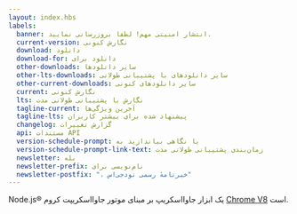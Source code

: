 ```yaml
---
layout: index.hbs
labels:
  banner: انتشار امنیتی مهم! لطفا بروزرسانی نمایید.
  current-version: نگارش کنونی
  download: دانلود
  download-for: دانلود برای
  other-downloads: سایر دانلود‌ها
  other-lts-downloads: سایر دانلود‌های با پشتیبانی طولانی
  other-current-downloads: سایر دانلودهای کنونی
  current: نگارش کنونی
  lts: نگارش با پشتیبانی طولانی مدت
  tagline-current: آخرین ویژگی‌ها
  tagline-lts: پیشنهاد شده برای بیشتر کاربران
  changelog: گزارش تغییرات
  api: مستندات API
  version-schedule-prompt: یا نگاهی بیاندازید به
  version-schedule-prompt-link-text: زمان‌بندی پشتیبانی طولانی مدت
  newsletter: بله
  newsletter-prefix: نام‌نویسی برای
  newsletter-postfix: "، خبرنامهٔ رسمی نودجی‌اس"
---
```


Node.js® یک ابزار جاوااسکریپ بر مبنای  موتور جاوااسکریپت کروم [Chrome V8](https://developers.google.com/v8/) است.
